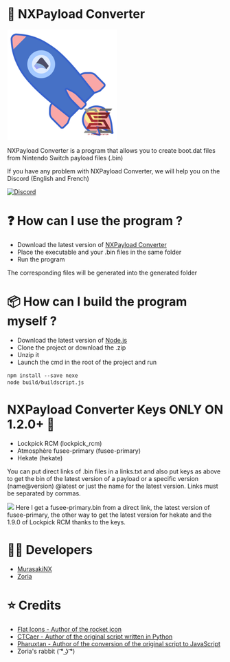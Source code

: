 # 🚀 NXPayload Converter

<img src="https://github.com/MurasakiNX/NXPayload-Converter/blob/main/NXPayload%20Converter.png?raw=true">

NXPayload Converter is a program that allows you to create boot.dat files from Nintendo Switch payload files (.bin)

If you have any problem with NXPayload Converter, we will help you on the Discord (English and French)

[![Discord](https://img.shields.io/discord/643436008452521984.svg?logo=discord&logoColor=white&label=Discord&color=7289DA
)](https://discord.gg/XRYzNKyc)

# ❓ How can I use the program ?

- Download the latest version of <a href="https://github.com/MurasakiNX/NXPayload-Converter/releases">NXPayload Converter</a>
- Place the executable and your .bin files in the same folder
- Run the program

The corresponding files will be generated into the generated folder

# 📦 How can I build the program myself ?

- Download the latest version of <a href="https://nodejs.org/en/">Node.js</a>
- Clone the project or download the .zip
- Unzip it
- Launch the cmd in the root of the project and run

```
npm install --save nexe
node build/buildscript.js
```

# NXPayload Converter Keys ONLY ON 1.2.0+ 🔑

- Lockpick RCM (lockpick_rcm)
- Atmosphère fusee-primary (fusee-primary)
- Hekate (hekate)

You can put direct links of .bin files in a links.txt and also put keys as above to get the bin of the latest version of a payload or a specific version (name@version) @latest or just the name for the latest version. Links must be separated by commas.

<img src="https://cdn.discordapp.com/attachments/854140642673819668/854516245310341160/unknown.png">
Here I get a fusee-primary.bin from a direct link, the latest version of fusee-primary, the other way to get the latest version for hekate and the 1.9.0 of Lockpick RCM thanks to the keys.

# 👨‍💻 Developers
- <a href="https://github.com/MurasakiNX">MurasakiNX</a>
- <a href="https://github.com/THZoria">Zoria</a>  

# ⭐ Credits

- <a href="https://www.flaticon.com/authors/flat-icons">Flat Icons - Author of the rocket icon</a>
- <a href="https://gist.github.com/CTCaer/13c02c05daec9e674ba00ce5ac35f5be">CTCaer - Author of the original script written in Python</a>
- <a href="https://github.com/Pharuxtan">Pharuxtan - Author of the conversion of the original script to JavaScript</a> 
- Zoria's rabbit ( ͡° ͜ʖ ͡°)